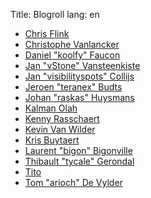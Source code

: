 Title: Blogroll
lang: en


* [Chris Flink](http://www.chrisflink.nl/)
* [Christophe Vanlancker](https://blog.carroarmato0.be/)
* [Daniel "koolfy" Faucon](http://koolfy.be/)
* [Jan "vStone" Vansteenkiste](http://vstone.eu/)
* [Jan "visibilityspots" Collijs](https://visibilityspots.com/)
* [Jeroen "teranex" Budts](http://budts.be/)
* [Johan "raskas" Huysmans](http://raskas.be)
* [Kalman Olah](http://kalmanolah.net/)
* [Kenny Rasschaert](http://blog.kennyrasschaert.be/)
* [Kevin Van Wilder](www.van-wilder.be)
* [Kris Buytaert](http://www.krisbuytaert.be/blog/)
* [Laurent "bigon" Bigonville](http://blog.bigon.be/)
* [Thibault "tycale" Gerondal](http://tycale.be/)
* [Tito](http://blog.webtito.be/)
* [Tom "arioch" De Vylder](http://penumbra.be)


